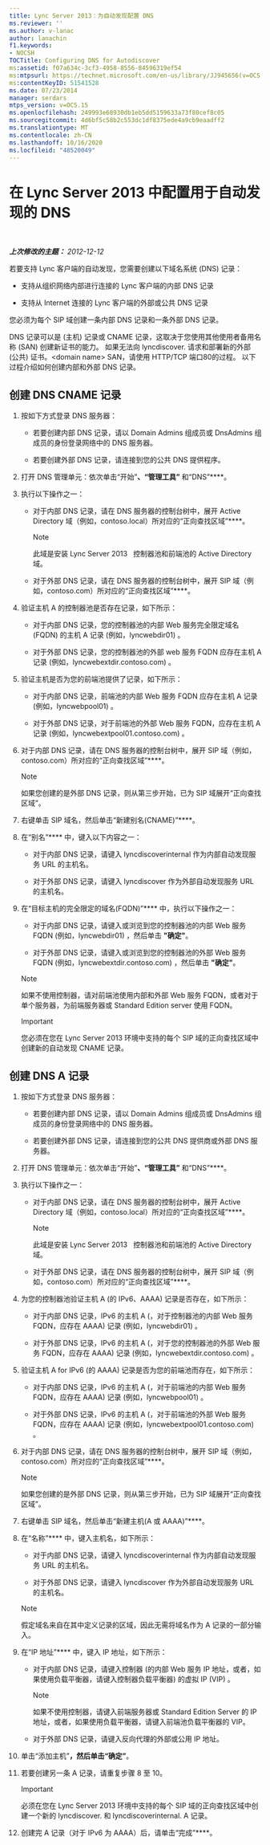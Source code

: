 ```yaml
---
title: Lync Server 2013：为自动发现配置 DNS
ms.reviewer: ''
ms.author: v-lanac
author: lanachin
f1.keywords:
- NOCSH
TOCTitle: Configuring DNS for Autodiscover
ms:assetid: f07a634c-3cf3-4958-8556-84596319ef54
ms:mtpsurl: https://technet.microsoft.com/en-us/library/JJ945656(v=OCS.15)
ms:contentKeyID: 51541528
ms.date: 07/23/2014
manager: serdars
mtps_version: v=OCS.15
ms.openlocfilehash: 249993e68930db1eb5dd5159633a73f80cef8c05
ms.sourcegitcommit: 4d6bf5c58b2c553dc1df8375ede4a9cb9eaadff2
ms.translationtype: MT
ms.contentlocale: zh-CN
ms.lasthandoff: 10/16/2020
ms.locfileid: "48520049"
---
```

# <a name="configuring-dns-for-autodiscover-in-lync-server-2013"></a>在 Lync Server 2013 中配置用于自动发现的 DNS

<div data-xmlns="http://www.w3.org/1999/xhtml">

<div class="topic" data-xmlns="http://www.w3.org/1999/xhtml" data-msxsl="urn:schemas-microsoft-com:xslt" data-cs="https://msdn.microsoft.com/">

<div data-asp="https://msdn2.microsoft.com/asp">



</div>

<div id="mainSection">

<div id="mainBody">

<span> </span>

_**上次修改的主题：** 2012-12-12_

若要支持 Lync 客户端的自动发现，您需要创建以下域名系统 (DNS) 记录：

  - 支持从组织网络内部进行连接的 Lync 客户端的内部 DNS 记录

  - 支持从 Internet 连接的 Lync 客户端的外部或公共 DNS 记录

您必须为每个 SIP 域创建一条内部 DNS 记录和一条外部 DNS 记录。

DNS 记录可以是 (主机) 记录或 CNAME 记录，这取决于您使用其他使用者备用名称 (SAN) 创建新证书的能力。 如果无法向 lyncdiscover. 请求和部署新的外部 (公共) 证书。\<domain name\> SAN，请使用 HTTP/TCP 端口80的过程。 以下过程介绍如何创建内部和外部 DNS 记录。

<div>

## <a name="to-create-dns-cname-records"></a>创建 DNS CNAME 记录

1.  按如下方式登录 DNS 服务器：
    
      - 若要创建内部 DNS 记录，请以 Domain Admins 组成员或 DnsAdmins 组成员的身份登录网络中的 DNS 服务器。
    
      - 若要创建外部 DNS 记录，请连接到您的公共 DNS 提供程序。

2.  打开 DNS 管理单元：依次单击“开始”****、“管理工具”**** 和“DNS”****。

3.  执行以下操作之一：
    
      - 对于内部 DNS 记录，请在 DNS 服务器的控制台树中，展开 Active Directory 域（例如，contoso.local）所对应的“正向查找区域”****。
        
        <div>
        

        > [!NOTE]  
        > 此域是安装 Lync Server 2013 &nbsp; 控制器池和前端池的 Active Directory 域。

        
        </div>
    
      - 对于外部 DNS 记录，请在 DNS 服务器的控制台树中，展开 SIP 域（例如，contoso.com）所对应的“正向查找区域”****。

4.  验证主机 A 的控制器池是否存在记录，如下所示：
    
      - 对于内部 DNS 记录，您的控制器池的内部 Web 服务完全限定域名 (FQDN) 的主机 A 记录 (例如，lyncwebdir01) 。
    
      - 对于外部 DNS 记录，您的控制器池的外部 web 服务 FQDN 应存在主机 A 记录 (例如，lyncwebextdir.contoso.com) 。

5.  验证主机是否为您的前端池提供了记录，如下所示：
    
      - 对于内部 DNS 记录，前端池的内部 Web 服务 FQDN 应存在主机 A 记录 (例如，lyncwebpool01) 。
    
      - 对于外部 DNS 记录，对于前端池的外部 Web 服务 FQDN，应存在主机 A 记录 (例如，lyncwebextpool01.contoso.com) 。

6.  对于内部 DNS 记录，请在 DNS 服务器的控制台树中，展开 SIP 域（例如，contoso.com）所对应的“正向查找区域”****。
    
    <div>
    

    > [!NOTE]  
    > 如果您创建的是外部 DNS 记录，则从第三步开始，已为 SIP 域展开“正向查找区域”<STRONG></STRONG>。

    
    </div>

7.  右键单击 SIP 域名，然后单击“新建别名(CNAME)”****。

8.  在“别名”**** 中，键入以下内容之一：
    
      - 对于内部 DNS 记录，请键入 lyncdiscoverinternal 作为内部自动发现服务 URL 的主机名。
    
      - 对于外部 DNS 记录，请键入 lyncdiscover 作为外部自动发现服务 URL 的主机名。

9.  在“目标主机的完全限定的域名(FQDN)”**** 中，执行以下操作之一：
    
      - 对于内部 DNS 记录，请键入或浏览到您的控制器池的内部 Web 服务 FQDN (例如，lyncwebdir01) ，然后单击 **"确定"**。
    
      - 对于外部 DNS 记录，请键入或浏览到您的控制器池的外部 Web 服务 FQDN (例如，lyncwebextdir.contoso.com) ，然后单击 **"确定"**。
    
    <div>
    

    > [!NOTE]  
    > 如果不使用控制器，请对前端池使用内部和外部 Web 服务 FQDN，或者对于单个服务器，为前端服务器或 Standard Edition server 使用 FQDN。

    
    </div>
    
    <div>
    

    > [!IMPORTANT]  
    > 您必须在您在 Lync Server 2013 环境中支持的每个 SIP 域的正向查找区域中创建新的自动发现 CNAME 记录。

    
    </div>

</div>

<div>

## <a name="to-create-dns-a-records"></a>创建 DNS A 记录

1.  按如下方式登录 DNS 服务器：
    
      - 若要创建内部 DNS 记录，请以 Domain Admins 组成员或 DnsAdmins 组成员的身份登录网络中的 DNS 服务器。
    
      - 若要创建外部 DNS 记录，请连接到您的公共 DNS 提供商或外部 DNS 服务器。

2.  打开 DNS 管理单元：依次单击“开始”****、“管理工具”**** 和“DNS”****。

3.  执行以下操作之一：
    
      - 对于内部 DNS 记录，请在 DNS 服务器的控制台树中，展开 Active Directory 域（例如，contoso.local）所对应的“正向查找区域”****。
        
        <div>
        

        > [!NOTE]  
        > 此域是安装 Lync Server 2013 &nbsp; 控制器池和前端池的 Active Directory 域。

        
        </div>
    
      - 对于外部 DNS 记录，请在 DNS 服务器的控制台树中，展开 SIP 域（例如，contoso.com）所对应的“正向查找区域”****。

4.  为您的控制器池验证主机 A (的 IPv6、AAAA) 记录是否存在，如下所示：
    
      - 对于内部 DNS 记录，IPv6 的主机 A (，对于控制器池的内部 Web 服务 FQDN，应存在 AAAA) 记录 (例如，lyncwebdir01) 。
    
      - 对于外部 DNS 记录，IPv6 的主机 A (，对于您的控制器池的外部 Web 服务 FQDN，应存在 AAAA) 记录 (例如，lyncwebextdir.contoso.com) 。

5.  验证主机 A for IPv6 (的 AAAA) 记录是否为您的前端池而存在，如下所示：
    
      - 对于内部 DNS 记录，IPv6 的主机 A (，对于前端池的内部 Web 服务 FQDN，应存在 AAAA) 记录 (例如，lyncwebpool01) 。
    
      - 对于外部 DNS 记录，IPv6 的主机 A (，对于前端池的外部 Web 服务 FQDN，应存在 AAAA) 记录 (例如，lyncwebextpool01.contoso.com) 。

6.  对于内部 DNS 记录，请在 DNS 服务器的控制台树中，展开 SIP 域（例如，contoso.com）所对应的“正向查找区域”****。
    
    <div>
    

    > [!NOTE]  
    > 如果您创建的是外部 DNS 记录，则从第三步开始，已为 SIP 域展开“正向查找区域”<STRONG></STRONG>。

    
    </div>

7.  右键单击 SIP 域名，然后单击“新建主机(A 或 AAAA)”****。

8.  在“名称”**** 中，键入主机名，如下所示：
    
      - 对于内部 DNS 记录，请键入 lyncdiscoverinternal 作为内部自动发现服务 URL 的主机名。
    
      - 对于外部 DNS 记录，请键入 lyncdiscover 作为外部自动发现服务 URL 的主机名。
    
    <div>
    

    > [!NOTE]  
    > 假定域名来自在其中定义记录的区域，因此无需将域名作为 A 记录的一部分输入。

    
    </div>

9.  在“IP 地址”**** 中，键入 IP 地址，如下所示：
    
      - 对于内部 DNS 记录，请键入控制器 (的内部 Web 服务 IP 地址，或者，如果使用负载平衡器，请键入控制器负载平衡器) 的虚拟 IP (VIP) 。
        
        <div>
        

        > [!NOTE]  
        > 如果不使用控制器，请键入前端服务器或 Standard Edition Server 的 IP 地址，或者，如果使用负载平衡器，请键入前端池负载平衡器的 VIP。

        
        </div>
    
      - 对于外部 DNS 记录，请键入反向代理的外部或公用 IP 地址。

10. 单击“添加主机”****，然后单击“确定”****。

11. 若要创建另一条 A 记录，请重复步骤 8 至 10。
    
    <div>
    

    > [!IMPORTANT]  
    > 必须在您在 Lync Server 2013 环境中支持的每个 SIP 域的正向查找区域中创建一个新的 lyncdiscover. 和 lyncdiscoverinternal. A 记录。

    
    </div>

12. 创建完 A 记录（对于 IPv6 为 AAAA）后，请单击“完成”****。

</div>

</div>

<span> </span>

</div>

</div>

</div>

